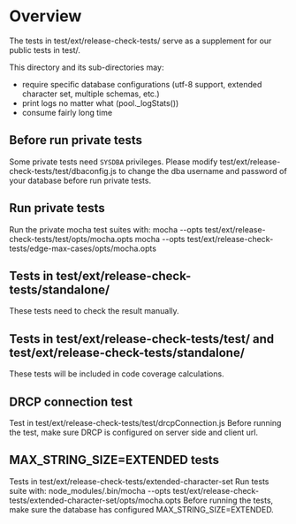# Overview

The tests in test/ext/release-check-tests/ serve as a supplement for our public tests in test/.

This directory and its sub-directories may:

- require specific database configurations (utf-8 support, extended character set, multiple schemas, etc.)
- print logs no matter what (pool._logStats())
- consume fairly long time

## Before run private tests
Some private tests need `SYSDBA` privileges. Please modify test/ext/release-check-tests/test/dbaconfig.js
to change the dba username and password of your database before run private tests.

## Run private tests
Run the private mocha test suites with:
mocha --opts test/ext/release-check-tests/test/opts/mocha.opts
mocha --opts test/ext/release-check-tests/edge-max-cases/opts/mocha.opts

## Tests in test/ext/release-check-tests/standalone/
These tests need to check the result manually.

## Tests in test/ext/release-check-tests/test/ and test/ext/release-check-tests/standalone/

These tests will be included in code coverage calculations.

## DRCP connection test

Test in test/ext/release-check-tests/test/drcpConnection.js
Before running the test, make sure DRCP is configured on server side and client url.

## MAX_STRING_SIZE=EXTENDED tests

Tests in test/ext/release-check-tests/extended-character-set
Run tests suite with:
node_modules/.bin/mocha --opts test/ext/release-check-tests/extended-character-set/opts/mocha.opts
Before running the tests, make sure the database has configured MAX_STRING_SIZE=EXTENDED.
